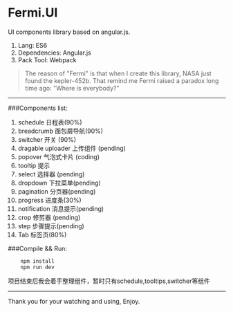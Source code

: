 # Fermi.UI

UI components library based on angular.js.


1. Lang: ES6
2. Dependencies: Angular.js
3. Pack Tool: Webpack

> The reason of "Fermi" is that when I create this library, NASA just found the kepler-452b. That remind me Fermi raised a paradox long time ago: "Where is everybody?"

-------------------
###Components list:
1. schedule 日程表(90%)
2. breadcrumb 面包屑导航(90%)
3. switcher 开关 (90%)
4. dragable uploader 上传组件 (pending)
5. popover 气泡式卡片 (coding)
6. tooltip 提示
7. select 选择器 (pending)
8. dropdown 下拉菜单(pending)
9. pagination 分页器(pending)
10. progress 进度条(30%)
11. notification 消息提示(pending)
12. crop 修剪器 (pending)
13. step 步骤提示(pending)
14. Tab 标签页(80%)

###Compile && Run:
```
    npm install
    npm run dev
```

项目结束后我会着手整理组件，暂时只有schedule,tooltips,switcher等组件

---------
Thank you for your watching and using, Enjoy.
